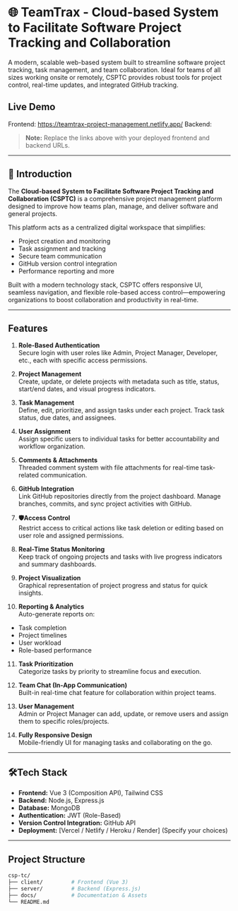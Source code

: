 # 🌐 TeamTrax - Cloud-based System to Facilitate Software Project Tracking and Collaboration

A modern, scalable web-based system built to streamline software project tracking, task management, and team collaboration. Ideal for teams of all sizes working onsite or remotely, CSPTC provides robust tools for project control, real-time updates, and integrated GitHub tracking.

## Live Demo
Frontend: https://teamtrax-project-management.netlify.app/
Backend: 

> **Note:** Replace the links above with your deployed frontend and backend URLs.

---

## 📌 Introduction

The **Cloud-based System to Facilitate Software Project Tracking and Collaboration (CSPTC)** is a comprehensive project management platform designed to improve how teams plan, manage, and deliver software and general projects.

This platform acts as a centralized digital workspace that simplifies:
- Project creation and monitoring
- Task assignment and tracking
- Secure team communication
- GitHub version control integration
- Performance reporting and more

Built with a modern technology stack, CSPTC offers responsive UI, seamless navigation, and flexible role-based access control—empowering organizations to boost collaboration and productivity in real-time.

---

## Features

1. **Role-Based Authentication**  
   Secure login with user roles like Admin, Project Manager, Developer, etc., each with specific access permissions.

2. **Project Management**  
   Create, update, or delete projects with metadata such as title, status, start/end dates, and visual progress indicators.

3. **Task Management**  
   Define, edit, prioritize, and assign tasks under each project. Track task status, due dates, and assignees.

4. **User Assignment**  
   Assign specific users to individual tasks for better accountability and workflow organization.

5. **Comments & Attachments**  
   Threaded comment system with file attachments for real-time task-related communication.

6. **GitHub Integration**  
   Link GitHub repositories directly from the project dashboard. Manage branches, commits, and sync project activities with GitHub.

7. **🛡Access Control**  
   Restrict access to critical actions like task deletion or editing based on user role and assigned permissions.

8. **Real-Time Status Monitoring**  
   Keep track of ongoing projects and tasks with live progress indicators and summary dashboards.

9. **Project Visualization**  
   Graphical representation of project progress and status for quick insights.

10. **Reporting & Analytics**  
   Auto-generate reports on:
   - Task completion
   - Project timelines
   - User workload
   - Role-based performance

11. **Task Prioritization**  
   Categorize tasks by priority to streamline focus and execution.

12. **Team Chat (In-App Communication)**  
   Built-in real-time chat feature for collaboration within project teams.

13. **User Management**  
   Admin or Project Manager can add, update, or remove users and assign them to specific roles/projects.

14. **Fully Responsive Design**  
   Mobile-friendly UI for managing tasks and collaborating on the go.

---

## 🛠Tech Stack

- **Frontend:** Vue 3 (Composition API), Tailwind CSS
- **Backend:** Node.js, Express.js
- **Database:** MongoDB
- **Authentication:** JWT (Role-Based)
- **Version Control Integration:** GitHub API
- **Deployment:** [Vercel / Netlify / Heroku / Render] (Specify your choices)

---

## Project Structure

```bash
csp-tc/
├── client/         # Frontend (Vue 3)
├── server/         # Backend (Express.js)
├── docs/           # Documentation & Assets
└── README.md
